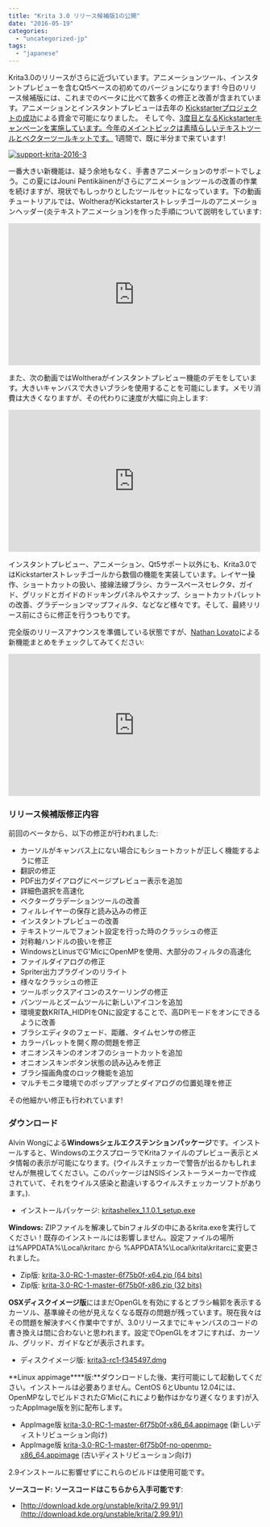 ```yaml
---
title: "Krita 3.0 リリース候補版1の公開"
date: "2016-05-19"
categories: 
  - "uncategorized-jp"
tags: 
  - "japanese"
---
```


Krita3.0のリリースがさらに近づいています。アニメーションツール、インスタントプレビューを含むQt5ベースの初めてのバージョンになります! 今日のリリース候補版には、これまでのベータに比べて数多くの修正と改善が含まれています。アニメーションとインスタントプレビューは去年の [Kickstarterプロジェクトの成功](https://www.kickstarter.com/projects/krita/krita-free-paint-app-lets-make-it-faster-than-phot)による資金で可能になりました。 そして今、[3度目となるKickstarterキャンペーンを実施しています。今年のメイントピックは素晴らしいテキストツールとベクターツールキットです。](https://www.kickstarter.com/projects/krita/krita-2016-lets-make-text-and-vector-art-awesome) 1週間で、既に半分まで来ています!

[![support-krita-2016-3](../images/support-krita-2016-3-1024x132.png)](https://www.kickstarter.com/projects/krita/krita-2016-lets-make-text-and-vector-art-awesome)

一番大きい新機能は、疑う余地もなく、手書きアニメーションのサポートでしょう。この夏にはJouni Pentikäinenがさらにアニメーションツールの改善の作業を続けますが、現状でもしっかりとしたツールセットになっています。下の動画チュートリアルでは、WoltheraがKickstarterストレッチゴールのアニメーションヘッダー(炎テキストアニメーション)を作った手順について説明をしています:

<iframe src="https://www.youtube.com/embed/NnxbhYSLAsE?feature=oembed" width="500" height="281" frameborder="0" allowfullscreen="allowfullscreen"></iframe>

また、次の動画ではWoltheraがインスタントプレビュー機能のデモをしています。大きいキャンバスで大きいブラシを使用することを可能にします。メモリ消費は大きくなりますが、その代わりに速度が大幅に向上します:

<iframe src="https://www.youtube.com/embed/lEXnpwIL45Y?feature=oembed" width="500" height="281" frameborder="0" allowfullscreen="allowfullscreen"></iframe>

インスタントプレビュー、アニメーション、Qt5サポート以外にも、Krita3.0ではKickstarterストレッチゴールから数個の機能を実装しています。レイヤー操作、ショートカットの扱い、接線法線ブラシ、カラースペースセレクタ、ガイド、グリッドとガイドのドッキングパネルやスナップ、ショートカットパレットの改善、グラデーションマップフィルタ、などなど様々です。そして、最終リリース前にさらに修正を行うつもりです。

完全版のリリースアナウンスを準備している状態ですが、[Nathan Lovato](http://gdquest.com/)による新機能まとめをチェックしてみてください:

<iframe src="https://www.youtube.com/embed/k51OK2PlTz4?feature=oembed" width="500" height="281" frameborder="0" allowfullscreen="allowfullscreen"></iframe>

### リリース候補版修正内容

前回のベータから、以下の修正が行われました:

- カーソルがキャンバス上にない場合にもショートカットが正しく機能するように修正
- 翻訳の修正
- PDF出力ダイアログにページプレビュー表示を追加
- 詳細色選択を高速化
- ベクターグラデーションツールの改善
- フィルレイヤーの保存と読み込みの修正
- インスタントプレビューの改善
- テキストツールでフォント設定を行った時のクラッシュの修正
- 対称軸ハンドルの扱いを修正
- WindowsとLinusでG'MicにOpenMPを使用、大部分のフィルタの高速化
- ファイルダイアログの修正
- Spriter出力プラグインのリライト
- 様々なクラッシュの修正
- ツールボックスアイコンのスケーリングの修正
- パンツールとズームツールに新しいアイコンを追加
- 環境変数KRITA\_HIDPIをONに設定することで、高DPIモードをオンにできるように改善
- ブラシエディタのフェード、距離、タイムセンサの修正
- カラーパレットを開く際の問題を修正
- オニオンスキンのオンオフのショートカットを追加
- オニオンスキンボタン状態の読み込みを修正
- ブラシ描画角度のロック機能を追加
- マルチモニタ環境でのポップアップとダイアログの位置処理を修正

その他細かい修正も行われています!

### ダウンロード

Alvin Wongによる**Windowsシェルエクステンションパッケージ**です。インストールすると、WindowsのエクスプローラでKritaファイルのプレビュー表示とメタ情報の表示が可能になります。(ウイルスチェッカーで警告が出るかもしれませんが無視してください。このパッケージはNSISインストーラメーカーで作成されていて、それをウイルス感染と勘違いするウイルスチェッカーソフトがあります。).

- インストールパッケージ: [kritashellex\_1.1.0.1\_setup.exe](http://files.kde.org/krita/3/windows/kritashellex_1.1.0.1_setup.exe)

**Windows:** ZIPファイルを解凍してbinフォルダの中にあるkrita.exeを実行してください！既存のインストールには影響しません。設定ファイルの場所は%APPDATA%\\Local\\kritarc から %APPDATA%\\Local\\krita\\kritarcに変更されました。

- Zip版: [krita-3.0-RC-1-master-6f75b0f-x64.zip (64 bits)](http://files.kde.org/krita/3/windows/krita-3.0-RC-1-master-6f75b0f-x64.zip)
- Zip版: [krita-3.0-RC-1-master-6f75b0f-x86.zip (32 bits)](http://files.kde.org/krita/3/windows/krita-3.0-RC-1-master-6f75b0f-x86.zip)

**OSXディスクイメージ版**にはまだOpenGLを有効にするとブラシ輪郭を表示するカーソル、基準線その他が見えなくなる既存の問題が残っています。現在我々はその問題を解決すべく作業中ですが、3.0リリースまでにキャンバスのコードの書き換えは間に合わないと思われます。設定でOpenGLをオフにすれば、カーソル、グリッド、ガイドなどが表示されます。

- ディスクイメージ版: [krita3-rc1-f345497.dmg](http://files.kde.org/krita/3/osx/krita3-rc1-f345497.dmg)

**Linux appimage****版:**ダウンロードした後、実行可能にして起動してください。インストールは必要ありません。CentOS 6とUbuntu 12.04には、OpenMPなしでビルドされたG’Mic(これにより動作はかなり遅くなります)が入ったAppImage版を別に配布します。

- AppImage版 [krita-3.0-RC-1-master-6f75b0f-x86\_64.appimage](http://files.kde.org/krita/3/linux/krita-3.0-RC-1-master-6f75b0f-x86_64.appimage) (新しいディストリビューション向け)
- AppImage版 [krita-3.0-RC-1-master-6f75b0f-no-openmp-x86\_64.appimage](http://files.kde.org/krita/3/linux/krita-3.0-RC-1-master-6f75b0f-no-openmp-x86_64.appimage) (古いディストリビューション向け)

2.9インストールに影響せずにこれらのビルドは使用可能です。

**ソースコード: ソースコードはこちらから入手可能です**:

- [http://download.kde.org/unstable/krita/2.99.91/](http://download.kde.org/unstable/krita/2.99.91/)
